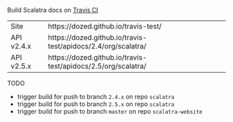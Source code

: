 


Build Scalatra docs on [Travis CI](https://travis-ci.org/dozed/travis-test)


<table>
  <tr>
    <td>Site</td>
    <td>https://dozed.github.io/travis-test/</td>
  </tr>
  <tr>
    <td>API v2.4.x</td>
    <td>https://dozed.github.io/travis-test/apidocs/2.4/org/scalatra/</td>
  </tr>
  <tr>
    <td>API v2.5.x</td>
    <td>https://dozed.github.io/travis-test/apidocs/2.5/org/scalatra/</td>
  </tr>
</table>



TODO

  - trigger build for push to branch `2.4.x` on repo `scalatra`
  - trigger build for push to branch `2.5.x` on repo `scalatra`
  - trigger build for push to branch `master` on repo `scalatra-website`
